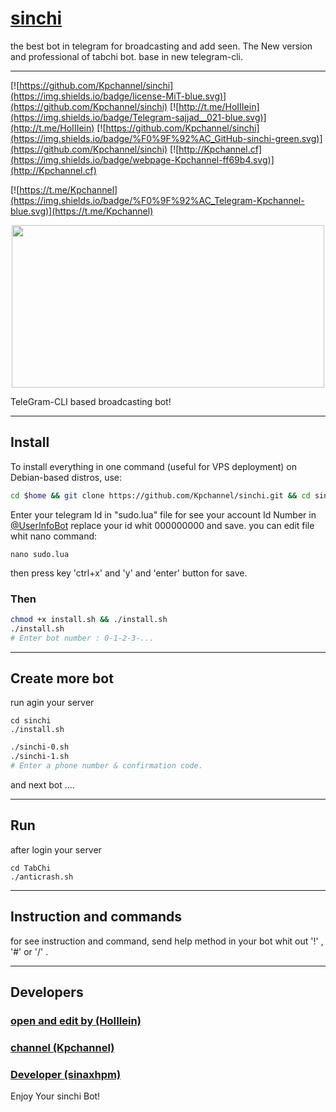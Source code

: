 # [sinchi](https://t.me/Kpchannel)


the best bot in telegram for broadcasting and add seen. The New version and professional of tabchi bot. base in new telegram-cli.

***

[![https://github.com/Kpchannel/sinchi](https://img.shields.io/badge/license-MiT-blue.svg)](https://github.com/Kpchannel/sinchi)
[![http://t.me/HoIIIein](https://img.shields.io/badge/Telegram-sajjad__021-blue.svg)](http://t.me/HoIIIein)
[![https://github.com/Kpchannel/sinchi](https://img.shields.io/badge/%F0%9F%92%AC_GitHub-sinchi-green.svg)](https://github.com/Kpchannel/sinchi)
[![http://Kpchannel.cf](https://img.shields.io/badge/webpage-Kpchannel-ff69b4.svg)](http://Kpchannel.cf)

[![https://t.me/Kpchannel](https://img.shields.io/badge/%F0%9F%92%AC_Telegram-Kpchannel-blue.svg)](https://t.me/Kpchannel)

<p align="center"> <img class="td" style="vertical-align: middle;" src="https://memberplus.gq/tg2.png" alt="" width="500" height="260" /></p>

TeleGram-CLI based broadcasting bot!

****

## Install
To install everything in one command (useful for VPS deployment) on Debian-based distros, use:
```sh
cd $home && git clone https://github.com/Kpchannel/sinchi.git && cd sinchi 
```

Enter your telegram Id in "sudo.lua" file
for see your account Id Number in [@UserInfoBot](https://t.me/userinfobot)
replace your id whit 000000000 and save.
you can edit file whit nano command:
```
nano sudo.lua
```
then
press key 'ctrl+x' and 'y' and 'enter' button for save.

### Then

```sh
chmod +x install.sh && ./install.sh
./install.sh
# Enter bot number : 0-1-2-3-...
```

***

## Create more bot
run agin your server

```
cd sinchi
./install.sh
```

```sh
./sinchi-0.sh
./sinchi-1.sh
# Enter a phone number & confirmation code.
```
and next bot ....

***

## Run
after login your server

```
cd TabChi
./anticrash.sh
```

***

## Instruction and commands 

for see instruction and command, send help method in your bot whit out '!' , '#' or '/' .

***

## Developers

### [open and edit by (HoIIIein)](https://t.me/HoIIIein)
### [channel (Kpchannel)](https://t.me/Kpchannel)
### [Developer (sinaxhpm)](https://telegram.me/sinaxhpm)

Enjoy Your sinchi Bot!

